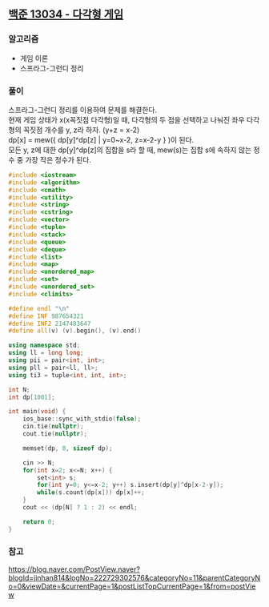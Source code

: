 ## [백준 13034 - 다각형 게임](https://www.acmicpc.net/problem/13034)

### 알고리즘
- 게임 이론
- 스프라그-그런디 정리

### 풀이
스프라그-그런디 정리를 이용하여 문제를 해결한다.  
현재 게임 상태가 x(x꼭짓점 다각형)일 때, 다각형의 두 점을 선택하고 나눠진 좌우 다각형의 꼭짓점 개수를 y, z라 하자. (y+z = x-2)  
dp[x] = mew({ dp[y]^dp[z] | y=0~x-2, z=x-2-y } )이 된다.  
모든 y, z에 대한 dp[y]^dp[z]의 집합을 s라 할 때, mew(s)는 집합 s에 속하지 않는 정수 중 가장 작은 정수가 된다.

```c++
#include <iostream>
#include <algorithm>
#include <cmath>
#include <utility>
#include <string>
#include <cstring>
#include <vector>
#include <tuple>
#include <stack>
#include <queue>
#include <deque>
#include <list>
#include <map>
#include <unordered_map>
#include <set>
#include <unordered_set>
#include <climits>

#define endl "\n"
#define INF 987654321
#define INF2 2147483647
#define all(v) (v).begin(), (v).end()

using namespace std;
using ll = long long;
using pii = pair<int, int>;
using pll = pair<ll, ll>;
using ti3 = tuple<int, int, int>;

int N;
int dp[1001];

int main(void) {
    ios_base::sync_with_stdio(false);
    cin.tie(nullptr);
    cout.tie(nullptr);

    memset(dp, 0, sizeof dp);

    cin >> N;
    for(int x=2; x<=N; x++) {
        set<int> s;
        for(int y=0; y<=x-2; y++) s.insert(dp[y]^dp[x-2-y]);
        while(s.count(dp[x])) dp[x]++;
    }
    cout << (dp[N] ? 1 : 2) << endl;

    return 0;
}
```

### 참고
https://blog.naver.com/PostView.naver?blogId=jinhan814&logNo=222729302576&categoryNo=11&parentCategoryNo=0&viewDate=&currentPage=1&postListTopCurrentPage=1&from=postView